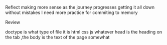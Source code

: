 Reflect
making more sense as the journey progresses
getting it all down without mistakes
I need more practice for commiting to memory

Review

doctype is what type of file it is html css js whatever
head is the heading on the tab ,the body is the text of the page somewhat
